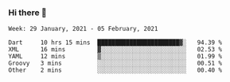 ### Hi there 👋

<!--
**devcat37/devcat37** is a ✨ _special_ ✨ repository because its `README.md` (this file) appears on your GitHub profile.

Here are some ideas to get you started:

- 🔭 I’m currently working on ...
- 🌱 I’m currently learning ...
- 👯 I’m looking to collaborate on ...
- 🤔 I’m looking for help with ...
- 💬 Ask me about ...
- 📫 How to reach me: ...
- 😄 Pronouns: ...
- ⚡ Fun fact: ...
-->

<!--START_SECTION:waka-->
```text
Week: 29 January, 2021 - 05 February, 2021

Dart     10 hrs 15 mins  ███████████████████████▓░   94.39 % 
XML      16 mins         ▓░░░░░░░░░░░░░░░░░░░░░░░░   02.53 % 
YAML     12 mins         ▒░░░░░░░░░░░░░░░░░░░░░░░░   01.99 % 
Groovy   3 mins          ░░░░░░░░░░░░░░░░░░░░░░░░░   00.51 % 
Other    2 mins          ░░░░░░░░░░░░░░░░░░░░░░░░░   00.40 % 
```
<!--END_SECTION:waka-->
